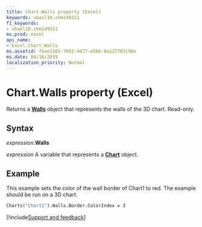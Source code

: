 ```yaml
---
title: Chart.Walls property (Excel)
keywords: vbaxl10.chm149151
f1_keywords:
- vbaxl10.chm149151
ms.prod: excel
api_name:
- Excel.Chart.Walls
ms.assetid: fbee1165-7602-4d77-e5b6-8a127783c96e
ms.date: 04/16/2019
localization_priority: Normal
---
```



# Chart.Walls property (Excel)

Returns a **[Walls](Excel.Walls(object).md)** object that represents the walls of the 3D chart. Read-only.


## Syntax

_expression_.**Walls**

_expression_ A variable that represents a **[Chart](Excel.Chart(object).md)** object.


## Example

This example sets the color of the wall border of Chart1 to red. The example should be run on a 3D chart.

```vb
Charts("Chart1").Walls.Border.ColorIndex = 3
```




[!include[Support and feedback](~/includes/feedback-boilerplate.md)]